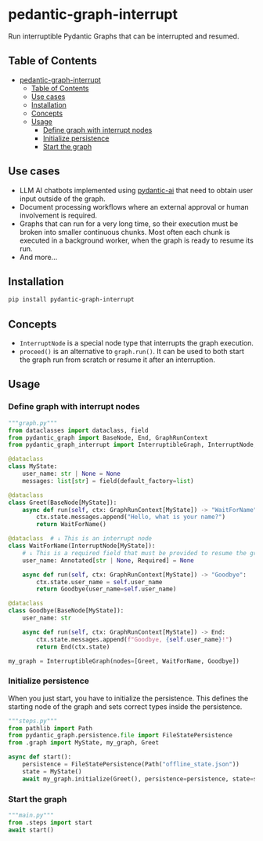 # pedantic-graph-interrupt

Run interruptible Pydantic Graphs that can be interrupted and resumed.

## Table of Contents

- [pedantic-graph-interrupt](#pedantic-graph-interrupt)
  - [Table of Contents](#table-of-contents)
  - [Use cases](#use-cases)
  - [Installation](#installation)
  - [Concepts](#concepts)
  - [Usage](#usage)
    - [Define graph with interrupt nodes](#define-graph-with-interrupt-nodes)
    - [Initialize persistence](#initialize-persistence)
    - [Start the graph](#start-the-graph)

## Use cases

* LLM AI chatbots implemented using [pydantic-ai] that need to obtain user
  input outside of the graph.
* Document processing workflows where an external approval or human
  involvement is required.
* Graphs that can run for a very long time, so their execution must be
  broken into smaller continuous chunks. Most often each chunk is executed
  in a background worker, when the graph is ready to resume its run.
* And more...

## Installation

```bash
pip install pydantic-graph-interrupt
```

## Concepts

* `InterruptNode` is a special node type that interrupts the graph execution.
* `proceed()` is an alternative to `graph.run()`. It can be used to both start
  the graph run from scratch or resume it after an interruption.

## Usage

### Define graph with interrupt nodes

```python
"""graph.py"""
from dataclasses import dataclass, field
from pydantic_graph import BaseNode, End, GraphRunContext
from pydantic_graph_interrupt import InterruptibleGraph, InterruptNode, Required

@dataclass
class MyState:
    user_name: str | None = None
    messages: list[str] = field(default_factory=list)

@dataclass
class Greet(BaseNode[MyState]):
    async def run(self, ctx: GraphRunContext[MyState]) -> "WaitForName":
        ctx.state.messages.append("Hello, what is your name?")
        return WaitForName()

@dataclass  # ↓ This is an interrupt node
class WaitForName(InterruptNode[MyState]):
    # ↓ This is a required field that must be provided to resume the graph
    user_name: Annotated[str | None, Required] = None

    async def run(self, ctx: GraphRunContext[MyState]) -> "Goodbye":
        ctx.state.user_name = self.user_name
        return Goodbye(user_name=self.user_name)

@dataclass
class Goodbye(BaseNode[MyState]):
    user_name: str

    async def run(self, ctx: GraphRunContext[MyState]) -> End:
        ctx.state.messages.append(f"Goodbye, {self.user_name}!")
        return End(ctx.state)

my_graph = InterruptibleGraph(nodes=[Greet, WaitForName, Goodbye])
```

### Initialize persistence

When you just start, you have to initialize the persistence. This defines
the starting node of the graph and sets correct types inside the persistence.

```python
"""steps.py"""
from pathlib import Path
from pydantic_graph.persistence.file import FileStatePersistence
from .graph import MyState, my_graph, Greet

async def start():
    persistence = FileStatePersistence(Path("offline_state.json"))
    state = MyState()
    await my_graph.initialize(Greet(), persistence=persistence, state=state)
```

### Start the graph

```python
"""main.py"""
from .steps import start
await start()
```

[State Persistence]: https://ai.pydantic.dev/graph/#state-persistence
[pydantic-ai]: https://ai.pydantic.dev/
